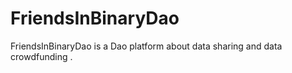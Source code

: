 # FriendsInBinaryDao
FriendsInBinaryDao  is a Dao platform about data sharing and data crowdfunding .
